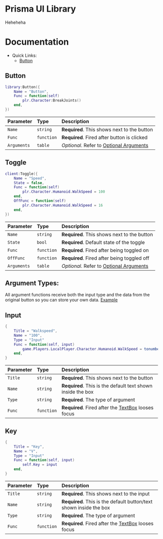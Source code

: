 
# Prisma UI Library

Heheheha


# Documentation

* Quick Links:
    - [Button](#Button)

## Button

```lua
library:Button({
	Name = "Button",
	Func = function(self)
		plr.Character:BreakJoints()
	end,
})
```

| Parameter | Type     | Description                |
| :-------- | :------- | :------------------------- |
| `Name` | `string` | **Required**. This shows next to the button|
| `Func` | `function` | **Required**. Fired after button is clicked|
| `Arguments` | `table` | _Optional_. Refer to [Optional Arguments](#Argument-Types:)

## Toggle

```lua
client:Toggle({
    Name = "Speed",
    State = false,
    Func = function(self)
        plr.Character.Humanoid.WalkSpeed = 100
    end,
    OffFunc = function(self)
        plr.Character.Humanoid.WalkSpeed = 16
    end,
})
```

| Parameter | Type     | Description                |
| :-------- | :------- | :------------------------- |
| `Name` | `string` | **Required**. This shows next to the button|
| `State` | `bool` | **Required**. Default state of the toggle|
| `Func` | `function` | **Required**. Fired after being toggled on|
| `OffFunc` | `function` | **Required**. Fired after being toggled off|
| `Arguments` | `table` | _Optional_. Refer to [Optional Arguments](#Argument-Types:)




## Argument Types:

All argument functions receive both the input type and the data from the original button so you can store your own data. [Example](##Key)

## Input
```lua
{
    Title = "Walkspeed",
    Name = "100",
    Type = "Input"
    Func = function(self, input)
        game.Players.LocalPlayer.Character.Humanoid.WalkSpeed = tonumber(input)
    end,
}
```
| Parameter | Type     | Description                |
| :-------- | :------- | :------------------------- |
| `Title` | `string` | **Required**. This shows next to the button|
| `Name` | `string` | **Required**. This is the default text shown inside the box|
| `Type` | `string` | **Required**. The type of argument|
| `Func` | `function` | **Required**. Fired after the [TextBox](https://create.roblox.com/docs/reference/engine/classes/TextBox) looses focus|


## Key
```lua
{
    Title = "Key",
    Name = "V",
    Type = "Input"
    Func = function(self, input)
        self.Key = input
    end,
}
```
| Parameter | Type     | Description                |
| :-------- | :------- | :------------------------- |
| `Title` | `string` | **Required**. This shows next to the input|
| `Name` | `string` | **Required**. This is the default button/text shown inside the box|
| `Type` | `string` | **Required**. The type of argument|
| `Func` | `function` | **Required**. Fired after the [TextBox](https://create.roblox.com/docs/reference/engine/classes/TextBox) looses focus|